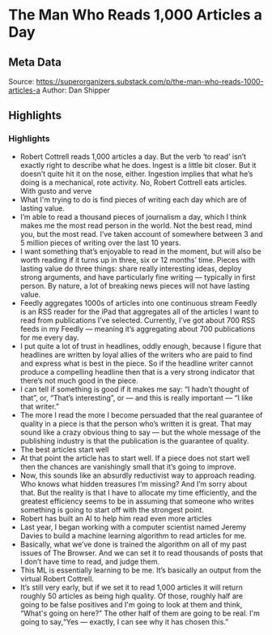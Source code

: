 # The Man Who Reads 1,000 Articles a Day

## Meta Data

Source:  https://superorganizers.substack.com/p/the-man-who-reads-1000-articles-a 
Author: Dan Shipper

## Highlights

### Highlights

- Robert Cottrell reads 1,000 articles a day.
  But the verb ‘to read’ isn’t exactly right to describe what he does. Ingest is a little bit closer. But it doesn’t quite hit it on the nose, either. Ingestion implies that what he’s doing is a mechanical, rote activity.
  No, Robert Cottrell eats articles. With gusto and verve
- What I'm trying to do is find pieces of writing each day which are of lasting value.
- I’m able to read a thousand pieces of journalism a day, which I think makes me the most read person in the world.
  Not the best read, mind you, but the most read. I’ve taken account of somewhere between 3 and 5 million pieces of writing over the last 10 years.
- I want something that’s enjoyable to read in the moment, but will also be worth reading if it turns up in three, six or 12 months’ time.
  Pieces with lasting value do three things: share really interesting ideas, deploy strong arguments, and have particularly fine writing — typically in first person.
  By nature, a lot of breaking news pieces will not have lasting value.
- Feedly aggregates 1000s of articles into one continuous stream
  Feedly is an RSS reader for the iPad that aggregates all of the articles I want to read from publications I’ve selected. Currently, I’ve got about 700 RSS feeds in my Feedly — meaning it’s aggregating about 700 publications for me every day.
- I put quite a lot of trust in headlines, oddly enough, because I figure that headlines are written by loyal allies of the writers who are paid to find and express what is best in the piece. So if the headline writer cannot produce a compelling headline then that is a very strong indicator that there’s not much good in the piece.
- I can tell if something is good if it makes me say: “I hadn’t thought of that”, or, “That’s interesting”, or — and this is really important — “I like that writer.”
- The more I read the more I become persuaded that the real guarantee of quality in a piece is that the person who’s written it is great. That may sound like a crazy obvious thing to say — but the whole message of the publishing industry is that the publication is the guarantee of quality.
- The best articles start well
- At that point the article has to start well. If a piece does not start well then the chances are vanishingly small that it’s going to improve.
- Now, this sounds like an absurdly reductivist way to approach reading. Who knows what hidden treasures I’m missing? And I’m sorry about that.
  But the reality is that I have to allocate my time efficiently, and the greatest efficiency seems to be in assuming that someone who writes something is going to start off with the strongest point.
- Robert has built an AI to help him read even more articles
- Last year, I began working with a computer scientist named Jeremy Davies to build a machine learning algorithm to read articles for me.
- Basically, what we’ve done is trained the algorithm on all of my past issues of The Browser. And we can set it to read thousands of posts that I don’t have time to read, and judge them.
- This ML is essentially learning to be me. It’s basically an output from the virtual Robert Cottrell.
- It’s still very early, but if we set it to read 1,000 articles it will return roughly 50 articles as being high quality. Of those, roughly half are going to be false positives and I'm going to look at them and think, “What's going on here?” The other half of them are going to be real. I'm going to say,“Yes — exactly, I can see why it has chosen this.”
